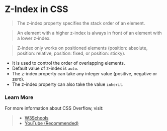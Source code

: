 # Z-Index in CSS

> The z-index property specifies the stack order of an element.

> An element with a higher z-index is always in front of an element with a lower z-index.

> Z-index only works on positioned elements (position: absolute, position: relative, position: fixed, or position: sticky).

- It is used to control the order of overlapping elements.
- Default value of z-index is `auto`.
- The z-index property can take any integer value (positive, negative or zero).
- The z-index property can also take the value `inherit`.


### Learn More

For more information about CSS Overflow, visit: 
> - [W3Schools](https://www.w3schools.com/cssref/pr_pos_z-index.php)
> - [YouTube (Recommended)](https://www.youtube.com/watch?v=VDjXE4v-NdQ&list=PLfEr2kn3s-br9ZFmejfLhAgMbGgbpdof8&index=36&ab_channel=AnuragSinghProCodrr)
